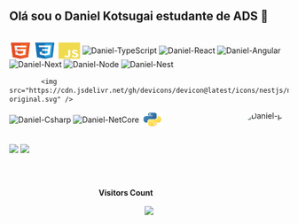 <!--
**dkotsugai/dkotsugai** is a ✨ _special_ ✨ repository because its `README.md` (this file) appears on your GitHub profile.

Here are some ideas to get you started:

- 🔭 I’m currently working on ...
- 🌱 I’m currently learning ...
- 👯 I’m looking to collaborate on ...
- 🤔 I’m looking for help with ...
- 💬 Ask me about ...
- 📫 How to reach me: ...
- 😄 Pronouns: ...
- ⚡ Fun fact: ...
-->
## Olá sou o Daniel Kotsugai estudante de ADS 👋

<div style="display: inline_block"><br>
  <img align="center" alt="Daniel-HTML" height="30" width="40" src="https://raw.githubusercontent.com/devicons/devicon/master/icons/html5/html5-original.svg">
  <img align="center" alt="Daniel-CSS" height="30" width="40" src="https://raw.githubusercontent.com/devicons/devicon/master/icons/css3/css3-original.svg">
  <img align="center" alt="Daniel-Js" height="30" width="40" src="https://raw.githubusercontent.com/devicons/devicon/master/icons/javascript/javascript-plain.svg">
  <img align="center" alt="Daniel-TypeScript" height="30" width="40" src="https://cdn.jsdelivr.net/gh/devicons/devicon/icons/typescript/typescript-original.svg">
  <img align="center" alt="Daniel-React" height="30" width="40" src="https://cdn.jsdelivr.net/gh/devicons/devicon/icons/react/react-original.svg">
  <img align="center" alt="Daniel-Angular" height="30" width="40" src="https://cdn.jsdelivr.net/gh/devicons/devicon/icons/angularjs/angularjs-original.svg">

  <img align="center" alt="Daniel-Next" height="30" width="40" src="https://cdn.jsdelivr.net/gh/devicons/devicon/icons/nextjs/nextjs-original.svg">

  <img align="center" alt="Daniel-Node" height="30" width="40" src="https://cdn.jsdelivr.net/gh/devicons/devicon/icons/nodejs/nodejs-original-wordmark.svg">
  <img align="center" alt="Daniel-Nest" height="30" width="40" src="https://cdn.jsdelivr.net/gh/devicons/devicon/icons/nestjs/nestjs-plain.svg">

            <img src="https://cdn.jsdelivr.net/gh/devicons/devicon@latest/icons/nestjs/nestjs-original.svg" />
          
  <img align="center" alt="Daniel-Csharp" height="30" width="40" src="https://cdn.jsdelivr.net/gh/devicons/devicon/icons/csharp/csharp-original.svg">
  <img align="center" alt="Daniel-NetCore" height="30" width="40" src="https://cdn.jsdelivr.net/gh/devicons/devicon/icons/dotnetcore/dotnetcore-original.svg">

  <img align="center" alt="Daniel-Python" height="30" width="40" src="https://raw.githubusercontent.com/devicons/devicon/master/icons/python/python-original.svg">

  <img align="right" alt="Daniel-pic" height="150" style="border-radius:50px;" src="https://i.pinimg.com/564x/ff/a9/46/ffa9469dc6671e8fc9a59083e68882e3.jpg">
</div>
  
  ##
 
<div> 
   <a href="https://www.instagram.com/dankotsugai/" target="_blank"><img src="https://img.shields.io/badge/-Instagram-%23E4405F?style=for-the-badge&logo=instagram&logoColor=white" target="_blank"></a>
   <a href="https://www.linkedin.com/in/daniel-kotsugai-085132179" target="_blank"><img src="https://img.shields.io/badge/-LinkedIn-%230077B5?style=for-the-badge&logo=linkedin&logoColor=white" target="_blank"></a> 
  
  ##
</div>

<div align="center">
<br><p align="centre"><b>Visitors Count</b></p>  
<p align="center"><img align="center" src="https://profile-counter.glitch.me/{dkotsugai}/count.svg" /></p> 
<br>
</div>
  
  
